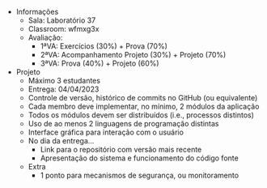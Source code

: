 - Informações
	- Sala: Laboratório 37
	- Classroom: wfmxg3x
	- Avaliação:
		- 1ªVA: Exercícios (30%) + Prova (70%)
		- 2ªVA: Acompanhamento Projeto (30%) + Projeto (70%)
		- 3ªVA: Prova (40%) + Projeto (60%)
- Projeto
	- Máximo 3 estudantes
	- Entrega: 04/04/2023
	- Controle de versão, histórico de commits no GitHub (ou equivalente)
	- Cada membro deve implementar, no mínimo, 2 módulos da aplicação
	- Todos os módulos devem ser distribuídos (i.e., processos distintos)
	- Uso de ao menos 2 linguagens de programação distintas
	- Interface gráfica para interação com o usuário
	- No dia da entrega...
		- Link para o repositório com versão mais recente
		- Apresentação do sistema e funcionamento do código fonte
	- Extra
		- 1 ponto para mecanismos de segurança, ou monitoramento